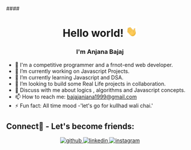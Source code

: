 ####<h1 align="center"> Hello world! <img src="https://raw.githubusercontent.com/ABSphreak/ABSphreak/master/gifs/Hi.gif" width="30px"></h1>
<h3 align="center"> I'm Anjana Bajaj</h3>

<!--
**bajajanjana/bajajanjana** is a ✨ _special_ ✨ repository because its `README.md` (this file) appears on your GitHub profile.

Here are some ideas to get you started:
-->

- 🧑 I'm a competitive programmer and a frnot-end web developer.
- 🔭 I’m currently working on Javascript Projects.
- 🌱 I’m currently learning Javascript and DSA.
- 👯 I’m looking to build some Real Life projects in collaboration.
- 💬 Discuss with me about logics , algorithms and Javascript concepts.
- 📫 How to reach me: bajajanjana1999@gmail.com
- ⚡ Fun fact: All time mood -'let's go for kullhad wali chai.'

## Connect🙌 - Let's become friends:
<div align="center">
<a href="https://github.com/bajajanjana" target="_blank">
<img src=https://img.shields.io/badge/github-%2324292e.svg?&style=for-the-badge&logo=github&logoColor=white alt=github style="margin-bottom: 5px;" />
</a>
<a href="https://www.linkedin.com/in/anjana-bajaj-395870194/" target="_blank">
<img src=https://img.shields.io/badge/linkedin-%231E77B5.svg?&style=for-the-badge&logo=linkedin&logoColor=white alt=linkedin style="margin-bottom: 5px;" />
</a>
<a href="https://www.instagram.com/anjana_b99/" target="_blank">
<img src=https://img.shields.io/badge/instagram-%23000000.svg?&style=for-the-badge&logo=instagram&logoColor=white alt=instagram style="margin-bottom: 5px;" />
</a>
</div> 

